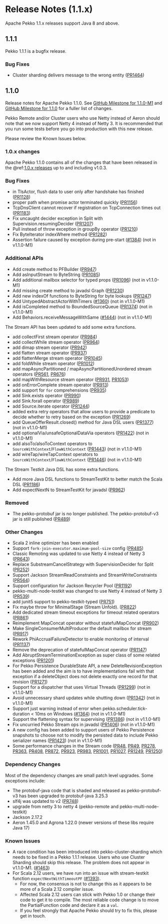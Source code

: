 # Release Notes (1.1.x)

Apache Pekko 1.1.x releases support Java 8 and above.

## 1.1.1

Pekko 1.1.1 is a bugfix release.

### Bug Fixes

* Cluster sharding delivers message to the wrong entity ([PR1464](https://github.com/apache/pekko/pull/1464))

## 1.1.0

Release notes for Apache Pekko 1.1.0. See [GitHub Milestone for 1.1.0-M1](https://github.com/apache/pekko/milestone/2?closed=1) and [GitHub Milestone for 1.1.0](https://github.com/apache/pekko/milestone/7?closed=1) for a fuller list of changes.

Pekko Remote and/or Cluster users who use Netty instead of Aeron should note that we now support Netty 4 instead of Netty 3. It is recommended that you run some tests before you go into production with this new release.

Please review the Known Issues below.

### 1.0.x changes

Apache Pekko 1.1.0 contains all of the changes that have been released in the @ref:[1.0.x releases](releases-1.0.md) up to and including v1.0.3.

### Bug Fixes

* in TlsActor, flush data to user only after handshake has finished ([PR1128](https://github.com/apache/pekko/pull/1128))
* proper path when promise actor terminated quickly ([PR1156](https://github.com/apache/pekko/pull/1156))
* TcpDnsClient cannot recover if registration on TcpConnection times out ([PR1183](https://github.com/apache/pekko/pull/1183))
* Fix uncaught decider exception in Split with Supervision.resumingDecider ([PR1207](https://github.com/apache/pekko/pull/1207))
* Pull instead of throw exception in groupBy operator ([PR1210](https://github.com/apache/pekko/pull/1210))
* Fix ByteIterator indexWhere method ([PR1282](https://github.com/apache/pekko/pull/1282))
* Assertion failure caused by exception during pre-start ([#1384](https://github.com/apache/pekko/issues/1384)) (not in v1.1.0-M1)

### Additional APIs

* Add create method to PFBuilder ([PR947](https://github.com/apache/pekko/pull/947))
* Add asInputStream to ByteString ([PR1085](https://github.com/apache/pekko/pull/1085))
* Add additional mailbox selector for typed props ([PR1096](https://github.com/apache/pekko/pull/1096)) (not in v1.1.0-M1)
* Add missing create method to javadsl Graph ([PR1230](https://github.com/apache/pekko/pull/1230))
* Add new indexOf functions to ByteString for byte lookups ([PR1247](https://github.com/apache/pekko/pull/1247))
* Add UntypedAbstractActorWithTimers ([#1360](https://github.com/apache/pekko/issues/1360)) (not in v1.1.0-M1)
* Add isCompleted method to BoundedSourceQueue ([PR1374](https://github.com/apache/pekko/pull/1374)) (not in v1.1.0-M1)
* Add Behaviors.receiveMessageWithSame ([#1444](https://github.com/apache/pekko/issues/1444)) (not in v1.1.0-M1)

The Stream API has been updated to add some extra functions. 

* add collectFirst stream operator ([PR984](https://github.com/apache/pekko/pull/984))
* add collectWhile stream operator ([PR964](https://github.com/apache/pekko/pull/964))
* add dimap stream operator ([PR942](https://github.com/apache/pekko/pull/942))
* add flatten stream operator ([PR937](https://github.com/apache/pekko/pull/937))
* add flattenMerge stream operator ([PR1045](https://github.com/apache/pekko/pull/1045))
* add foldWhile stream operator ([PR1012](https://github.com/apache/pekko/pull/1012))
* add mapAsyncPartitioned / mapAsyncPartitionedUnordered stream operators ([PR561](https://github.com/apache/pekko/pull/561), [PR676](https://github.com/apache/pekko/pull/676))
* add mapWithResource stream operator ([PR931](https://github.com/apache/pekko/pull/931), [PR1053](https://github.com/apache/pekko/pull/1053))
* add onErrorComplete stream operator ([PR913](https://github.com/apache/pekko/pull/913))
* add support for `for` comprehensions ([PR935](https://github.com/apache/pekko/pull/935))
* add Sink.exists operator ([PR990](https://github.com/apache/pekko/pull/990))
* add Sink.forall operator ([PR989](https://github.com/apache/pekko/pull/989))
* add Source.iterate operator ([PR1244](https://github.com/apache/pekko/pull/1244))
* added extra retry operators that allow users to provide a predicate to decide whether to retry based on the exception ([PR1269](https://github.com/apache/pekko/pull/1269))
* add QueueOfferResult.closed() method for Java DSL users ([PR1377](https://github.com/apache/pekko/pull/1377)) (not in v1.1.0-M1)
* add optionalVia/unsafeOptionalDataVia operators ([PR1422](https://github.com/apache/pekko/pull/1422)) (not in v1.1.0-M1)
* add alsoTo/alsoToContext operators to `SourceWithContext`/`FlowWithContext` ([PR1443](https://github.com/apache/pekko/pull/1443)) (not in v1.1.0-M1)
* add wireTap/wireTapContext operators to `SourceWithContext`/`FlowWithContext` ([PR1446](https://github.com/apache/pekko/pull/1446)) (not in v1.1.0-M1)

The Stream Testkit Java DSL has some extra functions.

* Add more Java DSL functions to StreamTestKit to better match the Scala DSL ([PR1186](https://github.com/apache/pekko/pull/1186))
* Add expectNextN to StreamTestKit for javadsl ([PR962](https://github.com/apache/pekko/pull/962))

### Removed

* The pekko-protobuf jar is no longer published. The pekko-protobuf-v3 jar is still published ([PR489](https://github.com/apache/pekko/pull/489))

### Other Changes

* Scala 2 inline optimizer has been enabled
* Support `fork-join-executor.maximum-pool-size` config ([PR485](https://github.com/apache/pekko/pull/485))
* Classic Remoting was updated to use Netty 4 instead of Netty 3 ([PR643](https://github.com/apache/pekko/pull/643))
* Replace SubstreamCancelStrategy with SupervisionDecider for Split ([PR252](https://github.com/apache/pekko/pull/252))
* Support Jackson StreamReadConstraints and StreamWriteConstraints ([PR564](https://github.com/apache/pekko/pull/564))
* Support configuration for Jackson Recycler Pool ([PR1192](https://github.com/apache/pekko/pull/1192))
* pekko-multi-node-testkit was changed to use Netty 4 instead of Netty 3 ([PR539](https://github.com/apache/pekko/pull/539))
* add junit5 support to pekko-testkit-typed ([PR751](https://github.com/apache/pekko/pull/751))
* Fix maybe throw for MinimalStage (Stream Unfold). ([PR822](https://github.com/apache/pekko/pull/822))
* Add dedicated stream timeout exceptions for timeout related operators ([PR861](https://github.com/apache/pekko/pull/861))
* Reimplement MapConcat operator without statefulMapConcat ([PR902](https://github.com/apache/pekko/pull/902))
* Make SingleConsumerMultiProducer the default mailbox for stream ([PR917](https://github.com/apache/pekko/pull/917))
* Rework PhiAccrualFailureDetector to enable monitoring of interval ([PR1137](https://github.com/apache/pekko/pull/1137))
* Remove the deprecation of statefulMapConcat operator ([PR1147](https://github.com/apache/pekko/pull/1147))
* Add AbruptStreamTerminationException as super class of some related exceptions ([PR1201](https://github.com/apache/pekko/pull/1201))
* For Pekko Persistence DurableState API, a new DeleteRevisionException has been added and the aim is to have implementations fail with that exception if a deleteObject does not delete exactly one record for that revision ([PR1271](https://github.com/apache/pekko/pull/1271))
* Support for a dispatcher that uses Virtual Threads ([PR1299](https://github.com/apache/pekko/pull/1299)) (not in v1.1.0-M1)
* Avoid unnecessary shard updates while shutting down ([PR1342](https://github.com/apache/pekko/pull/1342)) (not in v1.1.0-M1)
* Support just warning instead of error when pekko.scheduler.tick-duration < 10ms on Windows ([#1364](https://github.com/apache/pekko/issues/1364)) (not in v1.1.0-M1)
* Support the flattening syntax for supervising ([PR1386](https://github.com/apache/pekko/pull/1386)) (not in v1.1.0-M1)
* Fix uncurried Pekko Stream ops in javadsl ([PR1406](https://github.com/apache/pekko/pull/1406)) (not in v1.1.0-M1)
* A new config has been added to support users of Pekko Persistence snapshots to choose not to modify the persisted data to include Pekko serializer names ([PR1423](https://github.com/apache/pekko/pull/1423)) (not in v1.1.0-M1)
* Some performance changes in the Stream code ([PR48](https://github.com/apache/pekko/pull/48), [PR49](https://github.com/apache/pekko/pull/49), [PR278](https://github.com/apache/pekko/pull/278), [PR363](https://github.com/apache/pekko/pull/363), [PR408](https://github.com/apache/pekko/pull/408), [PR872](https://github.com/apache/pekko/pull/872), [PR923](https://github.com/apache/pekko/pull/923), [PR983](https://github.com/apache/pekko/pull/983), [PR1001](https://github.com/apache/pekko/pull/1001), [PR1027](https://github.com/apache/pekko/pull/1027), [PR1249](https://github.com/apache/pekko/pull/1249), [PR1250](https://github.com/apache/pekko/pull/1250))

### Dependency Changes

Most of the dependency changes are small patch level upgrades. Some exceptions include:

* The protobuf-java code that is shaded and released as pekko-protobuf-v3 has been upgraded to protobuf-java 3.25.3
* slf4j was updated to v2 ([PR748](https://github.com/apache/pekko/pull/748))
* upgrade from netty 3 to netty 4 (pekko-remote and pekko-multi-node-testkit)
* Jackson 2.17.2
* Aeron 1.45.0 and Agrona 1.22.0 (newer versions of these libs require Java 17)

### Known Issues

* A race condition has been introduced into pekko-cluster-sharding which needs to be fixed in a Pekko 1.1.1 release. Users who use Cluster Sharding should skip this release. The problem does not appear in v1.1.0-M1. ([#1463](https://github.com/apache/pekko/pull/1463))
* For Scala 2.12 users, we have run into an issue with stream-testkit function `expectNextWithTimeoutPF` ([#1393](https://github.com/apache/pekko/issues/1393)).
    * For now, the consensus is not to change this as it appears to be more of a Scala 2.12 compiler issue.
    * Affected Scala 2.12 users can stick with Pekko 1.0 or change their code to get it to compile. The most reliable code change is to move the PartialFunction code and declare it as a `val`.
    * If you feel strongly that Apache Pekko should try to fix this, please get in touch. 
